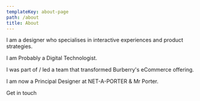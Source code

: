 ```yaml
---
templateKey: about-page
path: /about
title: About
---
```

I am a designer who specialises in interactive experiences and product strategies. 

I am Probably a Digital Technologist. 

I was part of / led a team that transformed Burberry's eCommerce offering.

I am now a Principal Designer at NET-A-PORTER & Mr Porter.



Get in touch
